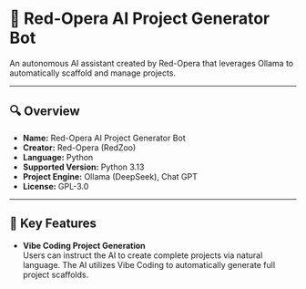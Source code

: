 # 🤖 Red-Opera AI Project Generator Bot

An autonomous AI assistant created by Red-Opera that leverages Ollama to automatically scaffold and manage projects.

---

## 🔍 Overview

- **Name:** Red-Opera AI Project Generator Bot  
- **Creator:** Red-Opera (RedZoo)
- **Language:** Python  
- **Supported Version:** Python 3.13  
- **Project Engine:** Ollama (DeepSeek), Chat GPT
- **License:** GPL-3.0

---

## 🚀 Key Features

- **Vibe Coding Project Generation**  
  Users can instruct the AI to create complete projects via natural language. The AI utilizes Vibe Coding to automatically generate full project scaffolds.

